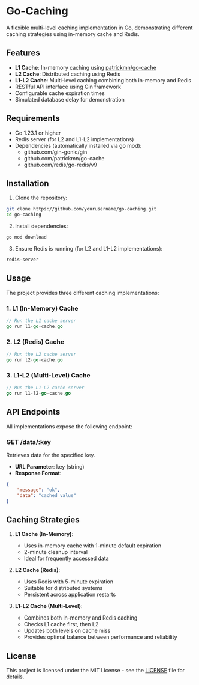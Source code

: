 # Go-Caching

A flexible multi-level caching implementation in Go, demonstrating different caching strategies using in-memory cache and Redis.

## Features

- **L1 Cache**: In-memory caching using [patrickmn/go-cache](https://github.com/patrickmn/go-cache)
- **L2 Cache**: Distributed caching using Redis
- **L1-L2 Cache**: Multi-level caching combining both in-memory and Redis
- RESTful API interface using Gin framework
- Configurable cache expiration times
- Simulated database delay for demonstration

## Requirements

- Go 1.23.1 or higher
- Redis server (for L2 and L1-L2 implementations)
- Dependencies (automatically installed via go mod):
  - github.com/gin-gonic/gin
  - github.com/patrickmn/go-cache
  - github.com/redis/go-redis/v9

## Installation

1. Clone the repository:
```bash
git clone https://github.com/yourusername/go-caching.git
cd go-caching
```

2. Install dependencies:
```bash
go mod download
```

3. Ensure Redis is running (for L2 and L1-L2 implementations):
```bash
redis-server
```

## Usage

The project provides three different caching implementations:

### 1. L1 (In-Memory) Cache

```go
// Run the L1 cache server
go run l1-go-cache.go
```

### 2. L2 (Redis) Cache

```go
// Run the L2 cache server
go run l2-go-cache.go
```

### 3. L1-L2 (Multi-Level) Cache

```go
// Run the L1-L2 cache server
go run l1-l2-go-cache.go
```

## API Endpoints

All implementations expose the following endpoint:

### GET /data/:key

Retrieves data for the specified key.

- **URL Parameter**: key (string)
- **Response Format**:
```json
{
    "message": "ok",
    "data": "cached_value"
}
```

## Caching Strategies

1. **L1 Cache (In-Memory)**:
   - Uses in-memory cache with 1-minute default expiration
   - 2-minute cleanup interval
   - Ideal for frequently accessed data

2. **L2 Cache (Redis)**:
   - Uses Redis with 5-minute expiration
   - Suitable for distributed systems
   - Persistent across application restarts

3. **L1-L2 Cache (Multi-Level)**:
   - Combines both in-memory and Redis caching
   - Checks L1 cache first, then L2
   - Updates both levels on cache miss
   - Provides optimal balance between performance and reliability

## License

This project is licensed under the MIT License - see the [LICENSE](LICENSE) file for details.
